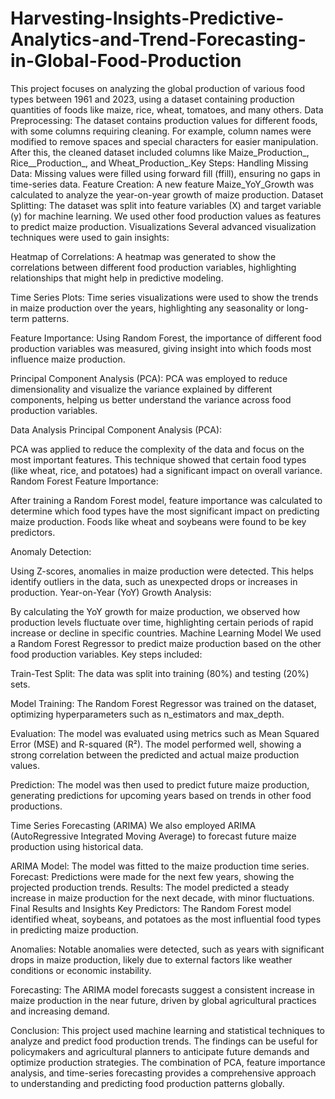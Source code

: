 # Harvesting-Insights-Predictive-Analytics-and-Trend-Forecasting-in-Global-Food-Production
This project focuses on analyzing the global production of various food types between 1961 and 2023, using a dataset containing production quantities of foods like maize, rice, wheat, tomatoes, and many others.
Data Preprocessing:
The dataset contains production values for different foods, with some columns requiring cleaning. For example, column names were modified to remove spaces and special characters for easier manipulation. After this, the cleaned dataset included columns like Maize_Production_, Rice__Production_, and Wheat_Production_.Key Steps:
Handling Missing Data: Missing values were filled using forward fill (ffill), ensuring no gaps in time-series data.
Feature Creation: A new feature Maize_YoY_Growth was calculated to analyze the year-on-year growth of maize production.
Dataset Splitting: The dataset was split into feature variables (X) and target variable (y) for machine learning. We used other food production values as features to predict maize production.
Visualizations
Several advanced visualization techniques were used to gain insights:

Heatmap of Correlations: A heatmap was generated to show the correlations between different food production variables, highlighting relationships that might help in predictive modeling.

Time Series Plots: Time series visualizations were used to show the trends in maize production over the years, highlighting any seasonality or long-term patterns.

Feature Importance: Using Random Forest, the importance of different food production variables was measured, giving insight into which foods most influence maize production.

Principal Component Analysis (PCA): PCA was employed to reduce dimensionality and visualize the variance explained by different components, helping us better understand the variance across food production variables.

Data Analysis
Principal Component Analysis (PCA):

PCA was applied to reduce the complexity of the data and focus on the most important features. This technique showed that certain food types (like wheat, rice, and potatoes) had a significant impact on overall variance.
Random Forest Feature Importance:

After training a Random Forest model, feature importance was calculated to determine which food types have the most significant impact on predicting maize production. Foods like wheat and soybeans were found to be key predictors.

Anomaly Detection:

Using Z-scores, anomalies in maize production were detected. This helps identify outliers in the data, such as unexpected drops or increases in production.
Year-on-Year (YoY) Growth Analysis:

By calculating the YoY growth for maize production, we observed how production levels fluctuate over time, highlighting certain periods of rapid increase or decline in specific countries.
Machine Learning Model
We used a Random Forest Regressor to predict maize production based on the other food production variables. Key steps included:

Train-Test Split: The data was split into training (80%) and testing (20%) sets.

Model Training: The Random Forest Regressor was trained on the dataset, optimizing hyperparameters such as n_estimators and max_depth.

Evaluation: The model was evaluated using metrics such as Mean Squared Error (MSE) and R-squared (R²). The model performed well, showing a strong correlation between the predicted and actual maize production values.

Prediction: The model was then used to predict future maize production, generating predictions for upcoming years based on trends in other food productions.

Time Series Forecasting (ARIMA)
We also employed ARIMA (AutoRegressive Integrated Moving Average) to forecast future maize production using historical data.

ARIMA Model: The model was fitted to the maize production time series.
Forecast: Predictions were made for the next few years, showing the projected production trends.
Results: The model predicted a steady increase in maize production for the next decade, with minor fluctuations.
Final Results and Insights
Key Predictors: The Random Forest model identified wheat, soybeans, and potatoes as the most influential food types in predicting maize production.

Anomalies: Notable anomalies were detected, such as years with significant drops in maize production, likely due to external factors like weather conditions or economic instability.

Forecasting: The ARIMA model forecasts suggest a consistent increase in maize production in the near future, driven by global agricultural practices and increasing demand.

Conclusion:
This project used machine learning and statistical techniques to analyze and predict food production trends. The findings can be useful for policymakers and agricultural planners to anticipate future demands and optimize production strategies. The combination of PCA, feature importance analysis, and time-series forecasting provides a comprehensive approach to understanding and predicting food production patterns globally.
